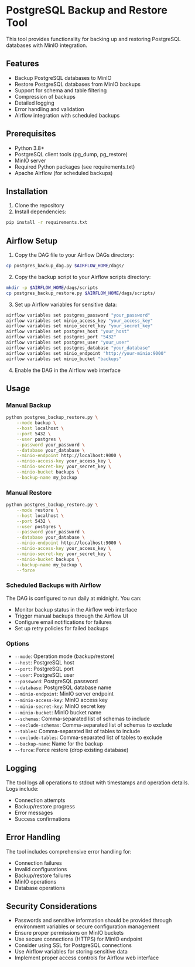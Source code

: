 # PostgreSQL Backup and Restore Tool

This tool provides functionality for backing up and restoring PostgreSQL databases with MinIO integration.

## Features

- Backup PostgreSQL databases to MinIO
- Restore PostgreSQL databases from MinIO backups
- Support for schema and table filtering
- Compression of backups
- Detailed logging
- Error handling and validation
- Airflow integration with scheduled backups

## Prerequisites

- Python 3.8+
- PostgreSQL client tools (pg_dump, pg_restore)
- MinIO server
- Required Python packages (see requirements.txt)
- Apache Airflow (for scheduled backups)

## Installation

1. Clone the repository
2. Install dependencies:
```bash
pip install -r requirements.txt
```

## Airflow Setup

1. Copy the DAG file to your Airflow DAGs directory:
```bash
cp postgres_backup_dag.py $AIRFLOW_HOME/dags/
```

2. Copy the backup script to your Airflow scripts directory:
```bash
mkdir -p $AIRFLOW_HOME/dags/scripts
cp postgres_backup_restore.py $AIRFLOW_HOME/dags/scripts/
```

3. Set up Airflow variables for sensitive data:
```bash
airflow variables set postgres_password "your_password"
airflow variables set minio_access_key "your_access_key"
airflow variables set minio_secret_key "your_secret_key"
airflow variables set postgres_host "your_host"
airflow variables set postgres_port "5432"
airflow variables set postgres_user "your_user"
airflow variables set postgres_database "your_database"
airflow variables set minio_endpoint "http://your-minio:9000"
airflow variables set minio_bucket "backups"
```

4. Enable the DAG in the Airflow web interface

## Usage

### Manual Backup

```bash
python postgres_backup_restore.py \
    --mode backup \
    --host localhost \
    --port 5432 \
    --user postgres \
    --password your_password \
    --database your_database \
    --minio-endpoint http://localhost:9000 \
    --minio-access-key your_access_key \
    --minio-secret-key your_secret_key \
    --minio-bucket backups \
    --backup-name my_backup
```

### Manual Restore

```bash
python postgres_backup_restore.py \
    --mode restore \
    --host localhost \
    --port 5432 \
    --user postgres \
    --password your_password \
    --database your_database \
    --minio-endpoint http://localhost:9000 \
    --minio-access-key your_access_key \
    --minio-secret-key your_secret_key \
    --minio-bucket backups \
    --backup-name my_backup \
    --force
```

### Scheduled Backups with Airflow

The DAG is configured to run daily at midnight. You can:
- Monitor backup status in the Airflow web interface
- Trigger manual backups through the Airflow UI
- Configure email notifications for failures
- Set up retry policies for failed backups

### Options

- `--mode`: Operation mode (backup/restore)
- `--host`: PostgreSQL host
- `--port`: PostgreSQL port
- `--user`: PostgreSQL user
- `--password`: PostgreSQL password
- `--database`: PostgreSQL database name
- `--minio-endpoint`: MinIO server endpoint
- `--minio-access-key`: MinIO access key
- `--minio-secret-key`: MinIO secret key
- `--minio-bucket`: MinIO bucket name
- `--schemas`: Comma-separated list of schemas to include
- `--exclude-schemas`: Comma-separated list of schemas to exclude
- `--tables`: Comma-separated list of tables to include
- `--exclude-tables`: Comma-separated list of tables to exclude
- `--backup-name`: Name for the backup
- `--force`: Force restore (drop existing database)

## Logging

The tool logs all operations to stdout with timestamps and operation details. Logs include:
- Connection attempts
- Backup/restore progress
- Error messages
- Success confirmations

## Error Handling

The tool includes comprehensive error handling for:
- Connection failures
- Invalid configurations
- Backup/restore failures
- MinIO operations
- Database operations

## Security Considerations

- Passwords and sensitive information should be provided through environment variables or secure configuration management
- Ensure proper permissions on MinIO buckets
- Use secure connections (HTTPS) for MinIO endpoint
- Consider using SSL for PostgreSQL connections
- Use Airflow variables for storing sensitive data
- Implement proper access controls for Airflow web interface 
